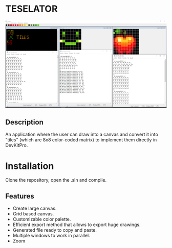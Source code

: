 # TESELATOR
![](3C4Juc.png)

## Description
An application where the user can draw into a canvas and convert it into "tiles" (which are 8x8 color-coded matrix) to implement them directly in DevKitPro.

# Installation
Clone the repository, open the .sln and compile.

## Features
+ Create large canvas.
+ Grid based canvas.
+ Customizable color palette.
+ Efficient export method that allows to export huge drawings.
+ Generated file ready to copy and paste.
+ Multiple windows to work in parallel.
+ Zoom 
